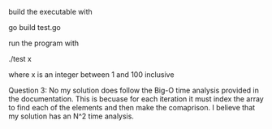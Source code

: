 build the executable with

go build test.go

run the program with

./test x

where x is an integer between 1 and 100 inclusive

Question 3:
No my solution does follow the Big-O time analysis provided in the documentation. This is becuase for each iteration it must index the array to find each of the elements and then make the comaprison. I believe that my solution has an N^2 time analysis.
